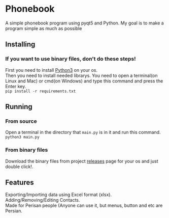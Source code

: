# Phonebook
A simple phonebook program using pyqt5 and Python.
My goal is to make a program simple as much as possible
## Installing
### If you want to use binary files, don't do these steps!
First you need to install [Python3](https://python.org) on your os.  
Then you need to install needed librarys. You need to open a terminal(on Linux and Mac) or cmd(on Windows) and type this command and press the Enter key.  
`pip install -r requirements.txt`  
## Running
### From source
Open a terminal in the directory that `main.py` is in it and run this command.  
`python3 main.py`  
### From binary files
Download the binary files from project [releases](https://github.com/alirezaahani/Phonebook/releases) page for your os and just double click!.  
## Features
Exporting/Importing data using Excel format (xlsx).  
Adding/Removing/Editing Contacts.  
Made for Perisan people (Anyone can use it, but menus, button and etc are Persian.  
